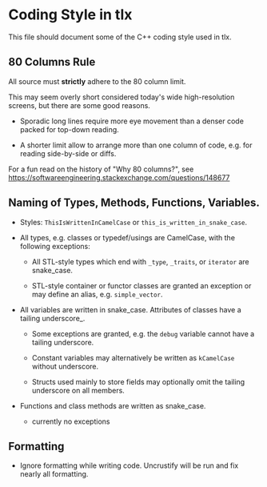 # Coding Style in tlx

This file should document some of the C++ coding style used in tlx.

## 80 Columns Rule

All source must **strictly** adhere to the 80 column limit.

This may seem overly short considered today's wide high-resolution screens, but there are some good reasons.

- Sporadic long lines require more eye movement than a denser code packed for top-down reading.

- A shorter limit allow to arrange more than one column of code, e.g. for reading side-by-side or diffs.

For a fun read on the history of "Why 80 columns?", see  
<https://softwareengineering.stackexchange.com/questions/148677>

## Naming of Types, Methods, Functions, Variables.

- Styles: `ThisIsWrittenInCamelCase` or `this_is_written_in_snake_case`.

- All types, e.g. classes or typedef/usings are CamelCase, with the following exceptions:

  - All STL-style types which end with `_type`, `_traits`, or `iterator` are snake_case.
  
  - STL-style container or functor classes are granted an exception or may define an alias, e.g. `simple_vector`.
    
- All variables are written in snake_case. Attributes of classes have a tailing underscore_.

  - Some exceptions are granted, e.g. the `debug` variable cannot have a tailing underscore.

  - Constant variables may alternatively be written as `kCamelCase` without underscore.
  
  - Structs used mainly to store fields may optionally omit the tailing underscore on all members.
  
- Functions and class methods are written as snake_case.

  - currently no exceptions

## Formatting

- Ignore formatting while writing code. Uncrustify will be run and fix nearly all formatting.
